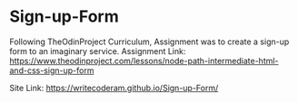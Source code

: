 # Sign-up-Form

Following TheOdinProject Curriculum, Assignment was to create a sign-up form to an imaginary service. 
Assignment Link: https://www.theodinproject.com/lessons/node-path-intermediate-html-and-css-sign-up-form 

Site Link: https://writecoderam.github.io/Sign-up-Form/
